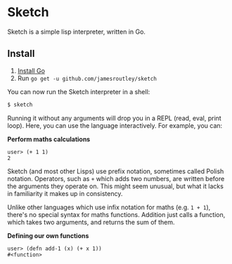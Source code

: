 # Sketch

Sketch is a simple lisp interpreter, written in Go.

## Install

1. [Install Go](https://golang.org/doc/install)
2. Run `go get -u github.com/jamesroutley/sketch`

You can now run the Sketch interpreter in a shell:

```sh
$ sketch
```

Running it without any arguments will drop you in a REPL (read, eval, print
loop). Here, you can use the language interactively. For example, you can:

**Perform maths calculations**

```
user> (+ 1 1)
2
```

Sketch (and most other Lisps) use prefix notation, sometimes called Polish
notation. Operators, such as `+` which adds two numbers, are written before the
arguments they operate on. This might seem unusual, but what it lacks in
familiarity it makes up in consistency.

Unlike other languages which use infix notation for maths (e.g. `1 + 1`),
there's no special syntax for maths functions. Addition just calls a function,
which takes two arguments, and returns the sum of them.

**Defining our own functions**

```
user> (defn add-1 (x) (+ x 1))
#<function>
```
